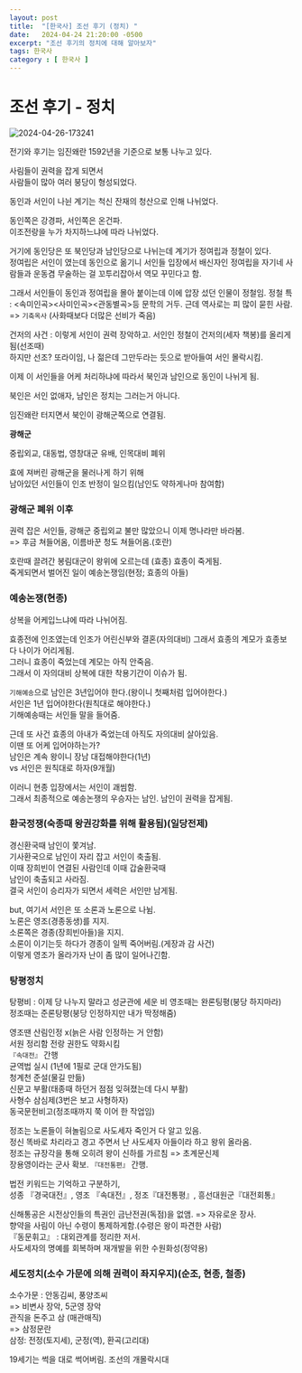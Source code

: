 ```yaml
---
layout: post
title:  "[한국사] 조선 후기 (정치) "
date:   2024-04-24 21:20:00 -0500
excerpt: "조선 후기의 정치에 대해 알아보자"
tags: 한국사
category : [ 한국사 ]
---
```


# 조선 후기 - 정치

<img src="https://i.ibb.co/cy0tj21/2024-04-26-173241.png" alt="2024-04-26-173241" border="0">

전기와 후기는 임진왜란 1592년을 기준으로 보통 나누고 있다.  

사림들이 권력을 잡게 되면서  
사람들이 많아 여러 붕당이 형성되었다.  

동인과 서인이 나뉜 계기는 척신 잔재의 청산으로 인해 나뉘었다.  

동인쪽은 강경파, 서인쪽은 온건파.  
이조전랑을 누가 차지하느냐에 따라 나뉘었다.  

거기에 동인당은 또 북인당과 남인당으로 나뉘는데 계기가 정여립과 정철이 있다.  
정여립은 서인이 였는데 동인으로 옮기니   서인들 입장에서 배신자인 정여립을 자기네 사람들과 운동겸 무술하는 걸 꼬투리잡아서 역모 꾸민다고 함.  

그래서 서인들이 동인과 정여립을 몰아 붙이는데 이에 압장 섰던 인물이 정철임.
정철 특 : <속미인곡><사미인곡><관동별곡>등 문학의 거두. 근데 역사로는 피 많이 묻힌 사람.    
=> `기축옥사` (사화때보다 더많은 선비가 죽음)  

건저의 사건 : 이렇게 서인이 권력 장악하고. 서인인 정철이 건저의(세자 책봉)를 올리게 됨(선조때)  
하지만 선조? 또라이임, 나 젊은데 그만두라는 듯으로 받아들여 서인 몰락시킴.  

이제 이 서인들을 어케 처리하냐에 따라서 북인과 남인으로 동인이 나뉘게 됨.  

북인은 서인 없애자, 남인은 정치는 그러는거 아니다.  

임진왜란 터지면서 북인이 광해군쪽으로 연결됨.  

**광해군**

중립외교, 대동법, 영창대군 유배, 인목대비 폐위

효에 져버린 광해군을 물러나게 하기 위해  
남아있던 서인들이 인조 반정이 일으킴(남인도 약하게나마 참여함)  

### 광해군 폐위 이후

권력 잡은 서인들, 광해군 중립외교 불만 많았으니 이제 명나라만 바라봄.  
=> 후금 쳐들어옴, 이름바꾼 청도 쳐들어옴.(호란)  

호란때 끌려간 봉림대군이 왕위에 오르는데 (효종) 효종이 죽게됨.  
죽게되면서 벌어진 일이 예송논쟁임(현정; 효종의 아들)  

### 예송논쟁(현종)

상복을 어케입느냐에 따라 나뉘어짐.  

효종전에 인조였는데 인조가 어린신부와 결혼(자의대비)
그래서 효종의 계모가 효종보다 나이가 어리게됨.  
그러니 효종이 죽었는데 계모는 아직 안죽음.  
그래서 이 자의대비 상복에 대한 착용기간이 이슈가 됨.  

`기해예송`으로 남인은 3년입어야 한다.(왕이니 첫째처럼 입어야한다.)  
서인은 1년 입어야한다(원칙대로 해야한다.)  
기해예송때는 서인들 말을 들어줌.  

근데 또 사건 효종의 아내가 죽었는데 아직도 자의대비 살아있음.  
이땐 또 어케 입어야하는가?  
남인은 계속 왕이니 장남 대접해야한다(1년)  
vs 서인은 원칙대로 하자(9개월)  

이러니 현종 입장에서는 서인이 괘씸함.  
그래서 최종적으로 예송논쟁의 우승자는 남인.
남인이 권력을 잡게됨.  

### 환국정쟁(숙종때 왕권강화를 위해 활용됨)(일당전제)

경신환국때 남인이 쫓겨남.  
기사환국으로 남인이 자리 잡고 서인이 축출됨.  
이때 장희빈이 연결된 사람인데 이때 갑술환국때  
남인이 축출되고 사라짐.  
결국 서인이 승리자가 되면서 세력은 서인만 남게됨.  

but, 여기서 서인은 또 소론과 노론으로 나뉨.  
노론은 영조(경종동생)를 지지.  
소론쪽은 경종(장희빈아들)을 지지.  
소론이 이기는듯 하다가 경종이 일찍 죽어버림.(게장과 감 사건)  
이렇게 영조가 올라가자 난이 좀 많이 일어나긴함.

### 탕평정치

탕평비 : 이제 당 나누지 말라고 성균관에 세운 비 
영조때는 완론팅평(붕당 하지마라)  
정조때는 준론탕평(붕당 인정하지만 내가 딱정해줌)

영조땐 산림인정 x(늙은 사람 인정하는 거 안함)  
서원 정리함
전랑 권한도 약화시킴  
`『속대전』` 간행  
균역법 실시 (1년에 1필로 군대 안가도됨)  
청계천 준설(물길 만듦)  
신문고 부활(태종때 하던거 점점 잊혀졌는데 다시 부활)  
사형수 삼심제(3번은 보고 사형하자)  
동국문헌비고(정조때까지 쭉 이어 한 작업임)  

정조는 노론들이 혀놀림으로 사도세자 죽인거 다 알고 있음.  
정신 똑바로 차리라고 경고 주면서 난 사도세자 아들이라 하고 왕위 올라옴.  
정조는 규장각을 통해 오히려 왕이 신하를 가르침 => 초계문신제  
장용영이라는 군사 확보.
`『대전통편』` 간행.

법전 키워드는 기억하고 구분하기,  
성종 『경국대전』, 영조 『속대전』, 정조『대전통평』, 흥선대원군『대전회통』  

신해통공은 시전상인들의 특권인 금난전권(독점)을 없앰.  => 자유로운 장사.  
향약을 사림이 아닌 수령이 통제하게함.(수령은 왕이 파견한 사람)  
『동문휘고』 : 대외관계를 정리한 저서.  
사도세자의 명예를 회복하며 재개발을 위한 수원화성(정약용)  



### 세도정치(소수 가문에 의해 권력이 좌지우지)(순조, 현종, 철종)

소수가문 : 안동김씨, 풍양조씨  
=> 비변사 장악, 5군영 장악  
관직을 돈주고 삼 (매관매직)  
=> 삼정문란  
삼정: 전정(토지세), 군정(역), 환곡(고리대)  

19세기는 썩을 대로 썩어버림. 조선의 개몰락시대

